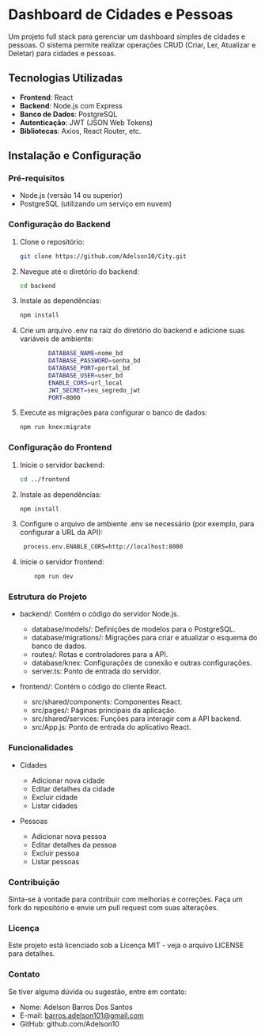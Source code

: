 # Dashboard de Cidades e Pessoas

Um projeto full stack para gerenciar um dashboard simples de cidades e pessoas. O sistema permite realizar operações CRUD (Criar, Ler, Atualizar e Deletar) para cidades e pessoas.

## Tecnologias Utilizadas

- **Frontend**: React
- **Backend**: Node.js com Express
- **Banco de Dados**: PostgreSQL
- **Autenticação**: JWT (JSON Web Tokens)
- **Bibliotecas**: Axios, React Router, etc.

## Instalação e Configuração

### Pré-requisitos

- Node.js (versão 14 ou superior)
- PostgreSQL (utilizando um serviço em nuvem)

### Configuração do Backend

1. Clone o repositório:

    ```bash
    git clone https://github.com/Adelson10/City.git

2. Navegue até o diretório do backend:

    ```bash
    cd backend

3. Instale as dependências:

    ```bash
    npm install

4. Crie um arquivo .env na raiz do diretório do backend e adicione suas variáveis de ambiente:

    ```bash
            DATABASE_NAME=nome_bd
            DATABASE_PASSWORD=senha_bd
            DATABASE_PORT=portal_bd
            DATABASE_USER=user_bd
            ENABLE_CORS=url_local
            JWT_SECRET=seu_segredo_jwt
            PORT=8000

5. Execute as migrações para configurar o banco de dados:

   ```bash
   npm run knex:migrate

### Configuração do Frontend

1. Inicie o servidor backend:

   ```bash
   cd ../frontend

2. Instale as dependências:

    ```bash
    npm install

3. Configure o arquivo de ambiente .env se necessário (por exemplo, para configurar a URL da API):

   ```bash
    process.env.ENABLE_CORS=http://localhost:8000

4. Inicie o servidor frontend:

    ```bash
        npm run dev

### Estrutura do Projeto
- backend/: Contém o código do servidor Node.js.

    * database/models/: Definições de modelos para o PostgreSQL.
    * database/migrations/: Migrações para criar e atualizar o esquema do banco de dados.
    * routes/: Rotas e controladores para a API.
    * database/knex: Configurações de conexão e outras configurações.
    * server.ts: Ponto de entrada do servidor.

- frontend/: Contém o código do cliente React.

    * src/shared/components: Componentes React.
    * src/pages/: Páginas principais da aplicação.
    * src/shared/services: Funções para interagir com a API backend.
    * src/App.js: Ponto de entrada do aplicativo React.

### Funcionalidades
* Cidades

    * Adicionar nova cidade
    * Editar detalhes da cidade
    * Excluir cidade
    * Listar cidades

* Pessoas

    * Adicionar nova pessoa
    * Editar detalhes da pessoa
    * Excluir pessoa
    * Listar pessoas
 
### Contribuição
Sinta-se à vontade para contribuir com melhorias e correções. Faça um fork do repositório e envie um pull request com suas alterações.

### Licença
Este projeto está licenciado sob a Licença MIT - veja o arquivo LICENSE para detalhes.

### Contato
Se tiver alguma dúvida ou sugestão, entre em contato:

* Nome: Adelson Barros Dos Santos
* E-mail: barros.adelson101@gmail.com
* GitHub: github.com/Adelson10
